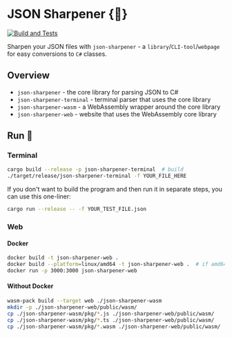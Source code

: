 # JSON Sharpener {🔪}

[![Build and Tests](https://github.com/larsjuvik/json-sharpener/actions/workflows/CI.yml/badge.svg)](https://github.com/larsjuvik/json-sharpener/actions/workflows/CI.yml)

Sharpen your JSON files with `json-sharpener` - a `library`/`CLI-tool`/`webpage` for easy conversions to `C#` classes.

## Overview

- `json-sharpener` - the core library for parsing JSON to C#
- `json-sharpener-terminal` - terminal parser that uses the core library
- `json-sharpener-wasm` - a WebAssembly wrapper around the core library
- `json-sharpener-web` - website that uses the WebAssembly core library

## Run :rocket:

### Terminal

```bash
cargo build --release -p json-sharpener-terminal  # build
./target/release/json-sharpener-terminal -f YOUR_FILE_HERE
```

If you don't want to build the program and then run it in separate steps,
you can use this one-liner:

```bash
cargo run --release -- -f YOUR_TEST_FILE.json
```

### Web

#### Docker

```bash
docker build -t json-sharpener-web .
docker build --platform=linux/amd64 -t json-sharpener-web .  # if amd64 needed
docker run -p 3000:3000 json-sharpener-web
```

#### Without Docker

```bash
wasm-pack build --target web ./json-sharpener-wasm
mkdir -p ./json-sharpener-web/public/wasm/
cp ./json-sharpener-wasm/pkg/*.js ./json-sharpener-web/public/wasm/
cp ./json-sharpener-wasm/pkg/*.ts ./json-sharpener-web/public/wasm/
cp ./json-sharpener-wasm/pkg/*.wasm ./json-sharpener-web/public/wasm/
```
